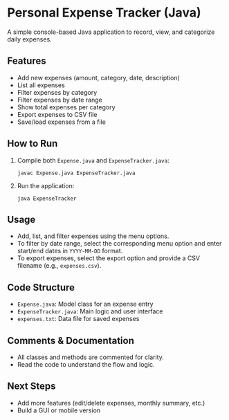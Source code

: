 # Personal Expense Tracker (Java)

A simple console-based Java application to record, view, and categorize daily expenses.

## Features
- Add new expenses (amount, category, date, description)
- List all expenses
- Filter expenses by category
- Filter expenses by date range
- Show total expenses per category
- Export expenses to CSV file
- Save/load expenses from a file

## How to Run
1. Compile both `Expense.java` and `ExpenseTracker.java`:
   ```
   javac Expense.java ExpenseTracker.java
   ```
2. Run the application:
   ```
   java ExpenseTracker
   ```

## Usage
- Add, list, and filter expenses using the menu options.
- To filter by date range, select the corresponding menu option and enter start/end dates in `YYYY-MM-DD` format.
- To export expenses, select the export option and provide a CSV filename (e.g., `expenses.csv`).

## Code Structure
- `Expense.java`: Model class for an expense entry
- `ExpenseTracker.java`: Main logic and user interface
- `expenses.txt`: Data file for saved expenses

## Comments & Documentation
- All classes and methods are commented for clarity.
- Read the code to understand the flow and logic.

## Next Steps
- Add more features (edit/delete expenses, monthly summary, etc.)
- Build a GUI or mobile version
